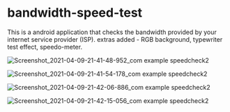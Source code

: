 # bandwidth-speed-test
This is a android application that checks the bandwidth provided by your internet service provider (ISP). extras added - RGB background, typewriter test effect, speedo-meter.

![Screenshot_2021-04-09-21-41-48-952_com example speedcheck2](https://user-images.githubusercontent.com/35557290/114214421-e8c53000-9981-11eb-85e0-1a4e0b26695b.jpg)

![Screenshot_2021-04-09-21-41-54-178_com example speedcheck2](https://user-images.githubusercontent.com/35557290/114214579-19a56500-9982-11eb-8944-36049ae1048d.jpg)

![Screenshot_2021-04-09-21-42-06-886_com example speedcheck2](https://user-images.githubusercontent.com/35557290/114214601-2033dc80-9982-11eb-8837-22f0d51253df.jpg)

![Screenshot_2021-04-09-21-42-15-056_com example speedcheck2](https://user-images.githubusercontent.com/35557290/114214623-25912700-9982-11eb-841c-733ac0dd50fd.jpg)
